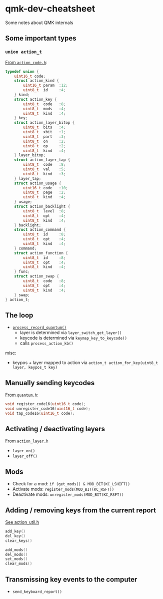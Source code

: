 # qmk-dev-cheatsheet
Some notes about QMK internals

## Some important types



### `union action_t`

[From `action_code.h`](https://github.com/qmk/qmk_firmware/blob/84c24188176c3235b7064a9a77855f042ada2314/tmk_core/common/action_code.h#L137):

```c
typedef union {
    uint16_t code;
    struct action_kind {
        uint16_t param  :12;
        uint8_t  id     :4;
    } kind;
    struct action_key {
        uint8_t  code   :8;
        uint8_t  mods   :4;
        uint8_t  kind   :4;
    } key;
    struct action_layer_bitop {
        uint8_t  bits   :4;
        uint8_t  xbit   :1;
        uint8_t  part   :3;
        uint8_t  on     :2;
        uint8_t  op     :2;
        uint8_t  kind   :4;
    } layer_bitop;
    struct action_layer_tap {
        uint8_t  code   :8;
        uint8_t  val    :5;
        uint8_t  kind   :3;
    } layer_tap;
    struct action_usage {
        uint16_t code   :10;
        uint8_t  page   :2;
        uint8_t  kind   :4;
    } usage;
    struct action_backlight {
        uint8_t  level  :8;
        uint8_t  opt    :4;
        uint8_t  kind   :4;
    } backlight;
    struct action_command {
        uint8_t  id     :8;
        uint8_t  opt    :4;
        uint8_t  kind   :4;
    } command;
    struct action_function {
        uint8_t  id     :8;
        uint8_t  opt    :4;
        uint8_t  kind   :4;
    } func;
    struct action_swap {
        uint8_t  code   :8;
        uint8_t  opt    :4;
        uint8_t  kind   :4;
    } swap;
} action_t;
```


## The loop


- [`process_record_quantum()`](https://github.com/qmk/qmk_firmware/blob/9c2d77612391c1c762dc53e53aab4f91c50d22f8/quantum/quantum.c#L206)
  - layer is determined via `layer_switch_get_layer()`
  - keycode is determined via `keymap_key_to_keycode()`
  - calls `process_action_kb()`

misc:
- keypos + layer mapped to action via `action_t action_for_key(uint8_t layer, keypos_t key)`


## Manually sending keycodes

[From `quantum.h`](https://github.com/qmk/qmk_firmware/blob/9c2d77612391c1c762dc53e53aab4f91c50d22f8/quantum/quantum.h#L244):

```c
void register_code16(uint16_t code);
void unregister_code16(uint16_t code);
void tap_code16(uint16_t code);
```


## Activating / deactivating layers

[From `action_layer.h`](https://github.com/qmk/qmk_firmware/blob/9c2d77612391c1c762dc53e53aab4f91c50d22f8/tmk_core/common/action_layer.h#L62)

- `layer_on()`
- `layer_off()`


## Mods

- Check for a mod: `if (get_mods() & MOD_BIT(KC_LSHIFT))`
- Activate mods: `register_mods(MOD_BIT(KC_RSFT))`
- Deactivate mods: `unregister_mods(MOD_BIT(KC_RSFT))`


## Adding / removing keys from the current report

[See action_util.h](https://github.com/qmk/qmk_firmware/blob/9c2d77612391c1c762dc53e53aab4f91c50d22f8/tmk_core/common/action_util.h#L32)

```c
add_key()
del_key()
clear_keys()

add_mods()
del_mods()
set_mods()
clear_mods()
```


## Transmissing key events to the computer

- `send_keyboard_report()`
